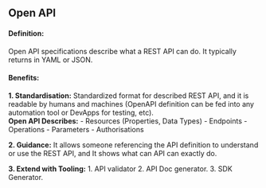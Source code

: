 ## Open API

#### Definition:
Open API specifications describe what a REST API can do. It typically returns in YAML or JSON. 

#### Benefits: 
**1. Standardisation:** Standardized format for described REST API, and it is readable by humans and machines (OpenAPI definition can be fed into any automation tool or DevApps for testing, etc). <br>
    **Open API Describes:**
      - Resources (Properties, Data Types)
      - Endpoints
      - Operations
      - Parameters
      - Authorisations

**2. Guidance:** It allows someone referencing the API definition to understand or use the REST API, and It shows what can API can exactly do.

**3. Extend with Tooling:** 1. API validator 2. API Doc generator. 3. SDK Generator.

